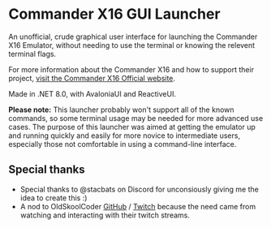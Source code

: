# Commander X16 GUI Launcher
An unofficial, crude graphical user interface for launching the Commander X16 Emulator, without needing to use the terminal or knowing the relevent terminal flags.

For more information about the Commander X16 and how to support their project, [visit the Commander X16 Official website](https://www.commanderx16.com/).

Made in .NET 8.0, with AvaloniaUI and ReactiveUI.

**Please note:** This launcher probably won't support all of the known commands, so some terminal usage may be needed for more advanced use cases. The purpose of this launcher was aimed at getting the emulator up and running quickly and easily for more novice to intermediate users, especially those not comfortable in using a command-line interface.

## Special thanks
* Special thanks to @stacbats on Discord for unconsiously giving me the idea to create this :)
* A nod to OldSkoolCoder [GitHub](https://github.com/OldSkoolCoder/) / [Twitch](https://twitch.tv/OldSkoolCoder) because the need came from watching and interacting with their twitch streams.
